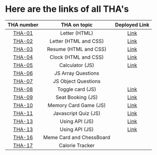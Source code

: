 # Here are the links of all THA's



| THA number               | THA on topic                  | Deployed Link                                                     |
| :----------------------: | :---------------------------: | :---------------------------------------------------------------: |
| [THA-01](./THA-01)       | Letter (HTML)                 | [Link](https://n9shant.github.io/Devsnest-Frontend-THA/THA-01/)   |
| [THA-02](./THA-02)       | Letter (HTML and CSS)         | [Link](https://n9shant.github.io/Devsnest-Frontend-THA/THA-02/)   |
| [THA-03](./THA-03)       | Resume (HTML and CSS)         | [Link](https://n9shant.github.io/Devsnest-Frontend-THA/THA-03/)   |
| [THA-04](./THA-04)       | Clock (HTML and CSS)          | [Link](https://n9shant.github.io/Devsnest-Frontend-THA/THA-04/)   |
| [THA-05](./THA-05)       | Calculator (JS)               | [Link](https://n9shant.github.io/Devsnest-Frontend-THA/THA-05/)   |
| [THA-06](./THA-06)       | JS Array Questions            |                                                                   |
| [THA-07](./THA-07)       | JS Object Questions           |                                                                   |
| [THA-08](./THA-08)       | Toggle card (JS)              | [Link](https://n9shant.github.io/Devsnest-Frontend-THA/THA-08/)   |
| [THA-09](./THA-09)       | Seat Booking (JS)             | [Link](https://n9shant.github.io/Devsnest-Frontend-THA/THA-09/)   |
| [THA-10](./THA-10)       | Memory Card Game (JS)         | [Link](https://n9shant.github.io/Devsnest-Frontend-THA/THA-10/)   |
| [THA-11](./THA-11)       | Javascript Quiz (JS)          | [Link](https://n9shant.github.io/Devsnest-Frontend-THA/THA-11/)   |
| [THA-13](./THA-13)       | Using API (JS)                | [Link](https://n9shant.github.io/Devsnest-Frontend-THA/THA-13/)   |
| [THA-13](./THA-13)       | Using API (JS)                | [Link](https://n9shant.github.io/Devsnest-Frontend-THA/THA-13/)   |
| [THA-16](./THA-16)       | Meme Card and ChessBoard      |                                                                   |
| [THA-17](./THA-17)       | Calorie Tracker               |                                                                   |

